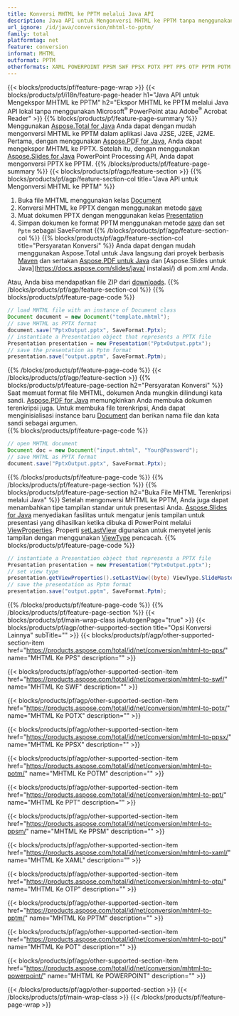 ```yaml
---
title: Konversi MHTML ke PPTM melalui Java API
description: Java API untuk Mengonversi MHTML ke PPTM tanpa menggunakan Microsoft Word
url_ignore: /id/java/conversion/mhtml-to-pptm/
family: total
platformtag: net
feature: conversion
informat: MHTML
outformat: PPTM
otherformats: XAML POWERPOINT PPSM SWF PPSX POTX PPT PPS OTP PPTM POTM POT
---
```

{{< blocks/products/pf/feature-page-wrap >}}
{{< blocks/products/pf/i18n/feature-page-header h1="Java API untuk Mengekspor MHTML ke PPTM" h2="Ekspor MHTML ke PPTM melalui Java API lokal tanpa menggunakan Microsoft<sup>&reg;</sup> PowerPoint atau Adobe<sup>&reg;</sup> Acrobat Reader" >}}
{{% blocks/products/pf/feature-page-summary %}}
Menggunakan [Aspose.Total for Java](https://products.aspose.com/total/java/) Anda dapat dengan mudah mengonversi MHTML ke PPTM dalam aplikasi Java J2SE, J2EE, J2ME. Pertama, dengan menggunakan [Aspose.PDF for Java](https://products.aspose.com/pdf/java/), Anda dapat mengekspor MHTML ke PPTX. Setelah itu, dengan menggunakan [Aspose.Slides for Java](https://products.aspose.com/slides/java/) PowerPoint Processing API, Anda dapat mengonversi PPTX ke PPTM.
{{% /blocks/products/pf/feature-page-summary  %}}
{{< blocks/products/pf/agp/feature-section >}}
{{% blocks/products/pf/agp/feature-section-col title="Java API untuk Mengonversi MHTML ke PPTM" %}}
1. Buka file MHTML menggunakan kelas [Document](https://apireference.aspose.com/pdf/java/com.aspose.pdf/Document)
2. Konversi MHTML ke PPTX dengan menggunakan metode [save](https://apireference.aspose.com/pdf/java/com.aspose.pdf/Document#save-java.lang.String-int-)
3. Muat dokumen PPTX dengan menggunakan kelas [Presentation](https://apireference.aspose.com/slides/java/com.aspose.slides/Presentation)
4. Simpan dokumen ke format PPTM menggunakan metode [save](https://apireference.aspose.com/slides/java/com.aspose.slides/Presentation#save-java.lang.String-int-) dan set ` Pptm` sebagai SaveFormat
{{% /blocks/products/pf/agp/feature-section-col %}}
{{% blocks/products/pf/agp/feature-section-col title="Persyaratan Konversi" %}}
Anda dapat dengan mudah menggunakan Aspose.Total untuk Java langsung dari proyek berbasis [Maven](https://repository.aspose.com/webapp/#/artifacts/browse/tree/General/repo/com/aspose/aspose-total) dan sertakan [Aspose.PDF untuk Java](https://docs.aspose.com/pdf/java/installation/) dan [Aspose.Slides untuk Java](https://docs.aspose.com/slides/java/ instalasi/) di pom.xml Anda.

Atau, Anda bisa mendapatkan file ZIP dari [downloads](https://downloads.aspose.com/total/java).
{{% /blocks/products/pf/agp/feature-section-col %}}
{{% blocks/products/pf/feature-page-code %}}

```java
// load MHTML file with an instance of Document class
Document document = new Document("template.mhtml");
// save MHTML as PPTX format 
document.save("PptxOutput.pptx", SaveFormat.Pptx); 
// instantiate a Presentation object that represents a PPTX file
Presentation presentation = new Presentation("PptxOutput.pptx");
// save the presentation as Pptm format
presentation.save("output.pptm", SaveFormat.Pptm);   
```

{{% /blocks/products/pf/feature-page-code %}}
{{< /blocks/products/pf/agp/feature-section >}}
{{% blocks/products/pf/feature-page-section  h2="Persyaratan Konversi" %}}
Saat memuat format file MHTML, dokumen Anda mungkin dilindungi kata sandi. [Aspose.PDF for Java](https://products.aspose.com/pdf/java/) memungkinkan Anda membuka dokumen terenkripsi juga. Untuk membuka file terenkripsi, Anda dapat menginisialisasi instance baru [Document](https://apireference.aspose.com/pdf/java/com.aspose.pdf/Document#Document-java.lang.String-java.lang.String-) dan berikan nama file dan kata sandi sebagai argumen.  
{{% blocks/products/pf/feature-page-code %}}

```java
// open MHTML document
Document doc = new Document("input.mhtml", "Your@Password");
// save MHTML as PPTX format 
document.save("PptxOutput.pptx", SaveFormat.Pptx); 

```

{{% /blocks/products/pf/feature-page-code  %}}
{{% /blocks/products/pf/feature-page-section %}}
{{% blocks/products/pf/feature-page-section  h2="Buka File MHTML Terenkripsi melalui Java" %}}
Setelah mengonversi MHTML ke PPTM, Anda juga dapat menambahkan tipe tampilan standar untuk presentasi Anda. [Aspose.Slides for Java](https://products.aspose.com/slides/java/) menyediakan fasilitas untuk mengatur jenis tampilan untuk presentasi yang dihasilkan ketika dibuka di PowerPoint melalui [ViewProperties](https://apireference.aspose.com/slides/Java/com.aspose.slides/ViewProperties). Properti [setLastView](https://apireference.aspose.com/slides/java/com.aspose.slides/ViewProperties#setLastView-int-) digunakan untuk menyetel jenis tampilan dengan menggunakan [ViewType](https://apireference.aspose.com/slides/java/com.aspose.slides/ViewType) pencacah. 
{{% blocks/products/pf/feature-page-code %}}

```java
// instantiate a Presentation object that represents a PPTX file
Presentation presentation = new Presentation("PptxOutput.pptx");
// set view type
presentation.getViewProperties().setLastView((byte) ViewType.SlideMasterView);
// save the presentation as Pptm format
presentation.save("output.pptm", SaveFormat.Pptm);    
```

{{% /blocks/products/pf/feature-page-code  %}}
{{% /blocks/products/pf/feature-page-section %}}
{{< blocks/products/pf/main-wrap-class isAutogenPage="true" >}}
{{< blocks/products/pf/agp/other-supported-section title="Opsi Konversi Lainnya" subTitle="" >}}
{{< blocks/products/pf/agp/other-supported-section-item href="https://products.aspose.com/total/id/net/conversion/mhtml-to-pps/" name="MHTML Ke PPS" description="" >}}

{{< blocks/products/pf/agp/other-supported-section-item href="https://products.aspose.com/total/id/net/conversion/mhtml-to-swf/" name="MHTML Ke SWF" description="" >}}

{{< blocks/products/pf/agp/other-supported-section-item href="https://products.aspose.com/total/id/net/conversion/mhtml-to-potx/" name="MHTML Ke POTX" description="" >}}

{{< blocks/products/pf/agp/other-supported-section-item href="https://products.aspose.com/total/id/net/conversion/mhtml-to-ppsx/" name="MHTML Ke PPSX" description="" >}}

{{< blocks/products/pf/agp/other-supported-section-item href="https://products.aspose.com/total/id/net/conversion/mhtml-to-potm/" name="MHTML Ke POTM" description="" >}}

{{< blocks/products/pf/agp/other-supported-section-item href="https://products.aspose.com/total/id/net/conversion/mhtml-to-ppt/" name="MHTML Ke PPT" description="" >}}

{{< blocks/products/pf/agp/other-supported-section-item href="https://products.aspose.com/total/id/net/conversion/mhtml-to-ppsm/" name="MHTML Ke PPSM" description="" >}}

{{< blocks/products/pf/agp/other-supported-section-item href="https://products.aspose.com/total/id/net/conversion/mhtml-to-xaml/" name="MHTML Ke XAML" description="" >}}

{{< blocks/products/pf/agp/other-supported-section-item href="https://products.aspose.com/total/id/net/conversion/mhtml-to-otp/" name="MHTML Ke OTP" description="" >}}

{{< blocks/products/pf/agp/other-supported-section-item href="https://products.aspose.com/total/id/net/conversion/mhtml-to-pptm/" name="MHTML Ke PPTM" description="" >}}

{{< blocks/products/pf/agp/other-supported-section-item href="https://products.aspose.com/total/id/net/conversion/mhtml-to-pot/" name="MHTML Ke POT" description="" >}}

{{< blocks/products/pf/agp/other-supported-section-item href="https://products.aspose.com/total/id/net/conversion/mhtml-to-powerpoint/" name="MHTML Ke POWERPOINT" description="" >}}


{{< /blocks/products/pf/agp/other-supported-section >}}
{{< /blocks/products/pf/main-wrap-class >}}
{{< /blocks/products/pf/feature-page-wrap >}}